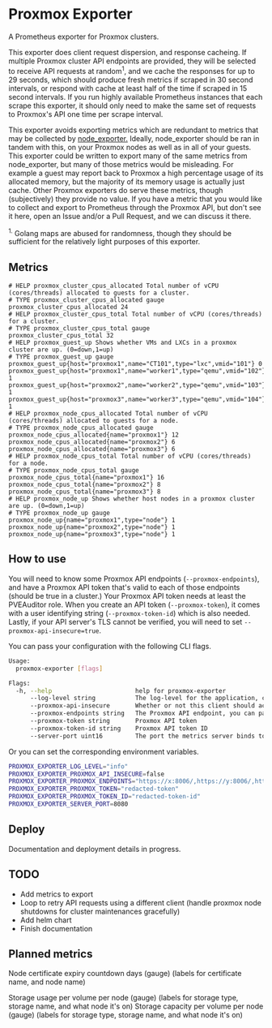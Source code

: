 # Proxmox Exporter

A Prometheus exporter for Proxmox clusters.

This exporter does client request dispersion, and response cacheing. If multiple Proxmox cluster API endpoints are provided, they will be selected to receive API requests at random<sup>1</sup>, and we cache the responses for up to 29 seconds, which should produce fresh metrics if scraped in 30 second intervals, or respond with cache at least half of the time if scraped in 15 second intervals. If you run highly available Prometheus instances that each scrape this exporter, it should only need to make the same set of requests to Proxmox's API one time per scrape interval.

This exporter avoids exporting metrics which are redundant to metrics that may be collected by [node_exporter.](https://github.com/prometheus/node_exporter) Ideally, node_exporter should be ran in tandem with this, on your Proxmox nodes as well as in all of your guests. This exporter could be written to export many of the same metrics from node_exporter, but many of those metrics would be misleading. For example a guest may report back to Proxmox a high percentage usage of its allocated memory, but the majority of its memory usage is actually just cache. Other Proxmox exporters do serve these metrics, though (subjectively) they provide no value. If you have a metric that you would like to collect and export to Prometheus through the Proxmox API, but don't see it here, open an Issue and/or a Pull Request, and we can discuss it there.

<sup>1.</sup> Golang maps are abused for randomness, though they should be sufficient for the relatively light purposes of this exporter.

## Metrics

```
# HELP proxmox_cluster_cpus_allocated Total number of vCPU (cores/threads) allocated to guests for a cluster.
# TYPE proxmox_cluster_cpus_allocated gauge
proxmox_cluster_cpus_allocated 24
# HELP proxmox_cluster_cpus_total Total number of vCPU (cores/threads) for a cluster.
# TYPE proxmox_cluster_cpus_total gauge
proxmox_cluster_cpus_total 32
# HELP proxmox_guest_up Shows whether VMs and LXCs in a proxmox cluster are up. (0=down,1=up)
# TYPE proxmox_guest_up gauge
proxmox_guest_up{host="proxmox1",name="CT101",type="lxc",vmid="101"} 0
proxmox_guest_up{host="proxmox1",name="worker1",type="qemu",vmid="102"} 1
proxmox_guest_up{host="proxmox2",name="worker2",type="qemu",vmid="103"} 1
proxmox_guest_up{host="proxmox3",name="worker3",type="qemu",vmid="104"} 1
# HELP proxmox_node_cpus_allocated Total number of vCPU (cores/threads) allocated to guests for a node.
# TYPE proxmox_node_cpus_allocated gauge
proxmox_node_cpus_allocated{name="proxmox1"} 12
proxmox_node_cpus_allocated{name="proxmox2"} 6
proxmox_node_cpus_allocated{name="proxmox3"} 6
# HELP proxmox_node_cpus_total Total number of vCPU (cores/threads) for a node.
# TYPE proxmox_node_cpus_total gauge
proxmox_node_cpus_total{name="proxmox1"} 16
proxmox_node_cpus_total{name="proxmox2"} 8
proxmox_node_cpus_total{name="proxmox3"} 8
# HELP proxmox_node_up Shows whether host nodes in a proxmox cluster are up. (0=down,1=up)
# TYPE proxmox_node_up gauge
proxmox_node_up{name="proxmox1",type="node"} 1
proxmox_node_up{name="proxmox2",type="node"} 1
proxmox_node_up{name="proxmox3",type="node"} 1
```

## How to use

You will need to know some Proxmox API endpoints (`--proxmox-endpoints`), and have a Proxmox API token that's valid to each of those endpoints (should be true in a cluster.) Your Proxmox API token needs at least the PVEAuditor role. When you create an API token (`--proxmox-token`), it comes with a user identifying string (`--proxmox-token-id`) which is also needed. Lastly, if your API server's TLS cannot be verified, you will need to set `--proxmox-api-insecure=true`.

You can pass your configuration with the following CLI flags.

```bash
Usage:
  proxmox-exporter [flags]

Flags:
  -h, --help                       help for proxmox-exporter
      --log-level string           The log-level for the application, can be one of info, warn, error, debug. (default "info")
      --proxmox-api-insecure       Whether or not this client should accept insecure connections to Proxmox (default: false)
      --proxmox-endpoints string   The Proxmox API endpoint, you can pass in multiple endpoints separated by commas (ex: https://localhost:8006/)
      --proxmox-token string       Proxmox API token
      --proxmox-token-id string    Proxmox API token ID
      --server-port uint16         The port the metrics server binds to. (default 8080)
```

Or you can set the corresponding environment variables.

```bash
PROXMOX_EXPORTER_LOG_LEVEL="info"
PROXMOX_EXPORTER_PROXMOX_API_INSECURE=false
PROXMOX_EXPORTER_PROXMOX_ENDPOINTS="https://x:8006/,https://y:8006/,https://z:8006/"
PROXMOX_EXPORTER_PROXMOX_TOKEN="redacted-token"
PROXMOX_EXPORTER_PROXMOX_TOKEN_ID="redacted-token-id"
PROXMOX_EXPORTER_SERVER_PORT=8080
```

## Deploy

Documentation and deployment details in progress.

## TODO

- Add metrics to export
- Loop to retry API requests using a different client (handle proxmox node shutdowns for cluster maintenances gracefully)
- Add helm chart
- Finish documentation

## Planned metrics

Node certificate expiry countdown days (gauge) (labels for certificate name, and node name)

Storage usage per volume per node (gauge) (labels for storage type, storage name, and what node it's on)
Storage capacity per volume per node (gauge) (labels for storage type, storage name, and what node it's on)
